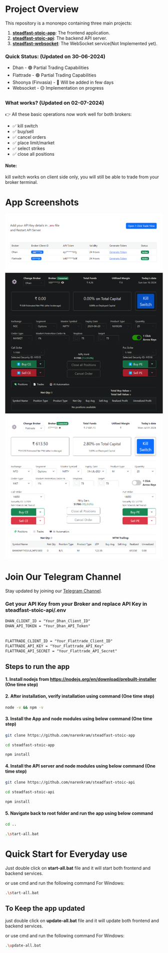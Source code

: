 # Project Overview

This repository is a monorepo containing three main projects:

1. [**steadfast-stoic-app**](https://github.com/narenkram/steadfast-stoic-app): The frontend application.
2. [**steadfast-stoic-api**](https://github.com/narenkram/steadfast-stoic-api): The backend API server.
3. [**steadfast-websocket**](https://github.com/narenkram/steadfast-websocket): The WebSocket service(Not Implemented yet).

### Quick Status: (Updated on 30-06-2024)

- Dhan - 🟢 Partial Trading Capabilities
- Flattrade - 🟢 Partial Trading Capabilities
- Shoonya (Finvasia) - 🔵 Will be added in few days
- Websocket - 🟡 Implementation on progress

### What works? (Updated on 02-07-2024)

👉 All these basic operations now work well for both brokers:

- ✅ kill switch
- ✅ buy/sell
- ✅ cancel orders
- ✅ place limit/market
- ✅ select strikes
- ✅ close all positions

#### Note:

kill switch works on client side only, you will still be able to trade from your broker terminal.

# App Screenshots

![Preview in Manage Brokers](preview_managebroker_light.png)
![Preview in Dark Mode](preview_dark.png)
![Preview in Light Mode](preview_light.png)

# Join Our Telegram Channel

Stay updated by joining our [Telegram Channel](https://t.me/steadfaststoic).

### Get your API Key from your Broker and replace API Key in steadfast-stoic-api/.env

```
DHAN_CLIENT_ID = "Your_Dhan_Client_ID"
DHAN_API_TOKEN = "Your_Dhan_API_Token"


FLATTRADE_CLIENT_ID = "Your_Flattrade_Client_ID"
FLATTRADE_API_KEY = "Your_Flattrade_API_Key"
FLATTRADE_API_SECRET = "Your_Flattrade_API_Secret"
```

## Steps to run the app

#### 1. Install nodejs from https://nodejs.org/en/download/prebuilt-installer (One time step)

#### 2. After installation, verify installation using command (One time step)

```bash
node -v && npm -v
```

#### 3. Install the App and node modules using below command (One time step)

```bash
git clone https://github.com/narenkram/steadfast-stoic-app
```

```bash
cd steadfast-stoic-app
```

```bash
npm install
```

#### 4. Install the API server and node modules using below command (One time step)

```bash
git clone https://github.com/narenkram/steadfast-stoic-api
```

```bash
cd steadfast-stoic-api
```

```bash
npm install
```

#### 5. Navigate back to root folder and run the app using below command

```bash
cd ..
```

```bash
.\start-all.bat
```

# Quick Start for Everyday use

Just double click on **start-all.bat** file and it will start both frontend and backend services.

or use cmd and run the following command
For Windows:

```bash
.\start-all.bat
```

## To Keep the app updated

just double click on **update-all.bat** file and it will update both frontend and backend services.

or use cmd and run the following command
For Windows:

```bash
.\update-all.bat
```
